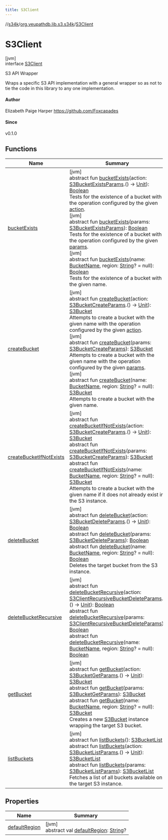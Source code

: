 ```yaml
---
title: S3Client
---
```

//[s34k](../../../index.html)/[org.veupathdb.lib.s3.s34k](../index.html)/[S3Client](index.html)



# S3Client



[jvm]\
interface [S3Client](index.html)

S3 API Wrapper



Wraps a specific S3 API implementation with a general wrapper so as not to tie the code in this library to any one implementation.



#### Author



Elizabeth Paige Harper https://github.com/Foxcapades



#### Since



v0.1.0



## Functions


| Name | Summary |
|---|---|
| [bucketExists](bucket-exists.html) | [jvm]<br>abstract fun [bucketExists](bucket-exists.html)(action: [S3BucketExistsParams](../../org.veupathdb.lib.s3.s34k.requests.client/-s3-bucket-exists-params/index.html).() -&gt; [Unit](https://kotlinlang.org/api/latest/jvm/stdlib/kotlin/-unit/index.html)): [Boolean](https://kotlinlang.org/api/latest/jvm/stdlib/kotlin/-boolean/index.html)<br>Tests for the existence of a bucket with the operation configured by the given [action](bucket-exists.html).<br>[jvm]<br>abstract fun [bucketExists](bucket-exists.html)(params: [S3BucketExistsParams](../../org.veupathdb.lib.s3.s34k.requests.client/-s3-bucket-exists-params/index.html)): [Boolean](https://kotlinlang.org/api/latest/jvm/stdlib/kotlin/-boolean/index.html)<br>Tests for the existence of a bucket with the operation configured by the given [params](bucket-exists.html).<br>[jvm]<br>abstract fun [bucketExists](bucket-exists.html)(name: [BucketName](../../org.veupathdb.lib.s3.s34k.fields/-bucket-name/index.html), region: [String](https://kotlinlang.org/api/latest/jvm/stdlib/kotlin/-string/index.html)? = null): [Boolean](https://kotlinlang.org/api/latest/jvm/stdlib/kotlin/-boolean/index.html)<br>Tests for the existence of a bucket with the given name. |
| [createBucket](create-bucket.html) | [jvm]<br>abstract fun [createBucket](create-bucket.html)(action: [S3BucketCreateParams](../../org.veupathdb.lib.s3.s34k.requests.client/-s3-bucket-create-params/index.html).() -&gt; [Unit](https://kotlinlang.org/api/latest/jvm/stdlib/kotlin/-unit/index.html)): [S3Bucket](../../org.veupathdb.lib.s3.s34k.response.bucket/-s3-bucket/index.html)<br>Attempts to create a bucket with the given name with the operation configured by the given [action](create-bucket.html).<br>[jvm]<br>abstract fun [createBucket](create-bucket.html)(params: [S3BucketCreateParams](../../org.veupathdb.lib.s3.s34k.requests.client/-s3-bucket-create-params/index.html)): [S3Bucket](../../org.veupathdb.lib.s3.s34k.response.bucket/-s3-bucket/index.html)<br>Attempts to create a bucket with the given name with the operation configured by the given [params](create-bucket.html).<br>[jvm]<br>abstract fun [createBucket](create-bucket.html)(name: [BucketName](../../org.veupathdb.lib.s3.s34k.fields/-bucket-name/index.html), region: [String](https://kotlinlang.org/api/latest/jvm/stdlib/kotlin/-string/index.html)? = null): [S3Bucket](../../org.veupathdb.lib.s3.s34k.response.bucket/-s3-bucket/index.html)<br>Attempts to create a bucket with the given name. |
| [createBucketIfNotExists](create-bucket-if-not-exists.html) | [jvm]<br>abstract fun [createBucketIfNotExists](create-bucket-if-not-exists.html)(action: [S3BucketCreateParams](../../org.veupathdb.lib.s3.s34k.requests.client/-s3-bucket-create-params/index.html).() -&gt; [Unit](https://kotlinlang.org/api/latest/jvm/stdlib/kotlin/-unit/index.html)): [S3Bucket](../../org.veupathdb.lib.s3.s34k.response.bucket/-s3-bucket/index.html)<br>abstract fun [createBucketIfNotExists](create-bucket-if-not-exists.html)(params: [S3BucketCreateParams](../../org.veupathdb.lib.s3.s34k.requests.client/-s3-bucket-create-params/index.html)): [S3Bucket](../../org.veupathdb.lib.s3.s34k.response.bucket/-s3-bucket/index.html)<br>abstract fun [createBucketIfNotExists](create-bucket-if-not-exists.html)(name: [BucketName](../../org.veupathdb.lib.s3.s34k.fields/-bucket-name/index.html), region: [String](https://kotlinlang.org/api/latest/jvm/stdlib/kotlin/-string/index.html)? = null): [S3Bucket](../../org.veupathdb.lib.s3.s34k.response.bucket/-s3-bucket/index.html)<br>Attempts to create a bucket with the given name if it does not already exist in the S3 instance. |
| [deleteBucket](delete-bucket.html) | [jvm]<br>abstract fun [deleteBucket](delete-bucket.html)(action: [S3BucketDeleteParams](../../org.veupathdb.lib.s3.s34k.requests.client/-s3-bucket-delete-params/index.html).() -&gt; [Unit](https://kotlinlang.org/api/latest/jvm/stdlib/kotlin/-unit/index.html)): [Boolean](https://kotlinlang.org/api/latest/jvm/stdlib/kotlin/-boolean/index.html)<br>abstract fun [deleteBucket](delete-bucket.html)(params: [S3BucketDeleteParams](../../org.veupathdb.lib.s3.s34k.requests.client/-s3-bucket-delete-params/index.html)): [Boolean](https://kotlinlang.org/api/latest/jvm/stdlib/kotlin/-boolean/index.html)<br>abstract fun [deleteBucket](delete-bucket.html)(name: [BucketName](../../org.veupathdb.lib.s3.s34k.fields/-bucket-name/index.html), region: [String](https://kotlinlang.org/api/latest/jvm/stdlib/kotlin/-string/index.html)? = null): [Boolean](https://kotlinlang.org/api/latest/jvm/stdlib/kotlin/-boolean/index.html)<br>Deletes the target bucket from the S3 instance. |
| [deleteBucketRecursive](delete-bucket-recursive.html) | [jvm]<br>abstract fun [deleteBucketRecursive](delete-bucket-recursive.html)(action: [S3ClientRecursiveBucketDeleteParams](../../org.veupathdb.lib.s3.s34k.requests.bucket.recursive/-s3-client-recursive-bucket-delete-params/index.html).() -&gt; [Unit](https://kotlinlang.org/api/latest/jvm/stdlib/kotlin/-unit/index.html)): [Boolean](https://kotlinlang.org/api/latest/jvm/stdlib/kotlin/-boolean/index.html)<br>abstract fun [deleteBucketRecursive](delete-bucket-recursive.html)(params: [S3ClientRecursiveBucketDeleteParams](../../org.veupathdb.lib.s3.s34k.requests.bucket.recursive/-s3-client-recursive-bucket-delete-params/index.html)): [Boolean](https://kotlinlang.org/api/latest/jvm/stdlib/kotlin/-boolean/index.html)<br>abstract fun [deleteBucketRecursive](delete-bucket-recursive.html)(name: [BucketName](../../org.veupathdb.lib.s3.s34k.fields/-bucket-name/index.html), region: [String](https://kotlinlang.org/api/latest/jvm/stdlib/kotlin/-string/index.html)? = null): [Boolean](https://kotlinlang.org/api/latest/jvm/stdlib/kotlin/-boolean/index.html) |
| [getBucket](get-bucket.html) | [jvm]<br>abstract fun [getBucket](get-bucket.html)(action: [S3BucketGetParams](../../org.veupathdb.lib.s3.s34k.requests.client/-s3-bucket-get-params/index.html).() -&gt; [Unit](https://kotlinlang.org/api/latest/jvm/stdlib/kotlin/-unit/index.html)): [S3Bucket](../../org.veupathdb.lib.s3.s34k.response.bucket/-s3-bucket/index.html)<br>abstract fun [getBucket](get-bucket.html)(params: [S3BucketGetParams](../../org.veupathdb.lib.s3.s34k.requests.client/-s3-bucket-get-params/index.html)): [S3Bucket](../../org.veupathdb.lib.s3.s34k.response.bucket/-s3-bucket/index.html)<br>abstract fun [getBucket](get-bucket.html)(name: [BucketName](../../org.veupathdb.lib.s3.s34k.fields/-bucket-name/index.html), region: [String](https://kotlinlang.org/api/latest/jvm/stdlib/kotlin/-string/index.html)? = null): [S3Bucket](../../org.veupathdb.lib.s3.s34k.response.bucket/-s3-bucket/index.html)<br>Creates a new [S3Bucket](../../org.veupathdb.lib.s3.s34k.response.bucket/-s3-bucket/index.html) instance wrapping the target S3 bucket. |
| [listBuckets](list-buckets.html) | [jvm]<br>abstract fun [listBuckets](list-buckets.html)(): [S3BucketList](../../org.veupathdb.lib.s3.s34k.response/-s3-bucket-list/index.html)<br>abstract fun [listBuckets](list-buckets.html)(action: [S3BucketListParams](../../org.veupathdb.lib.s3.s34k.requests.client/-s3-bucket-list-params/index.html).() -&gt; [Unit](https://kotlinlang.org/api/latest/jvm/stdlib/kotlin/-unit/index.html)): [S3BucketList](../../org.veupathdb.lib.s3.s34k.response/-s3-bucket-list/index.html)<br>abstract fun [listBuckets](list-buckets.html)(params: [S3BucketListParams](../../org.veupathdb.lib.s3.s34k.requests.client/-s3-bucket-list-params/index.html)): [S3BucketList](../../org.veupathdb.lib.s3.s34k.response/-s3-bucket-list/index.html)<br>Fetches a list of all buckets available on the target S3 instance. |


## Properties


| Name | Summary |
|---|---|
| [defaultRegion](default-region.html) | [jvm]<br>abstract val [defaultRegion](default-region.html): [String](https://kotlinlang.org/api/latest/jvm/stdlib/kotlin/-string/index.html)? |

